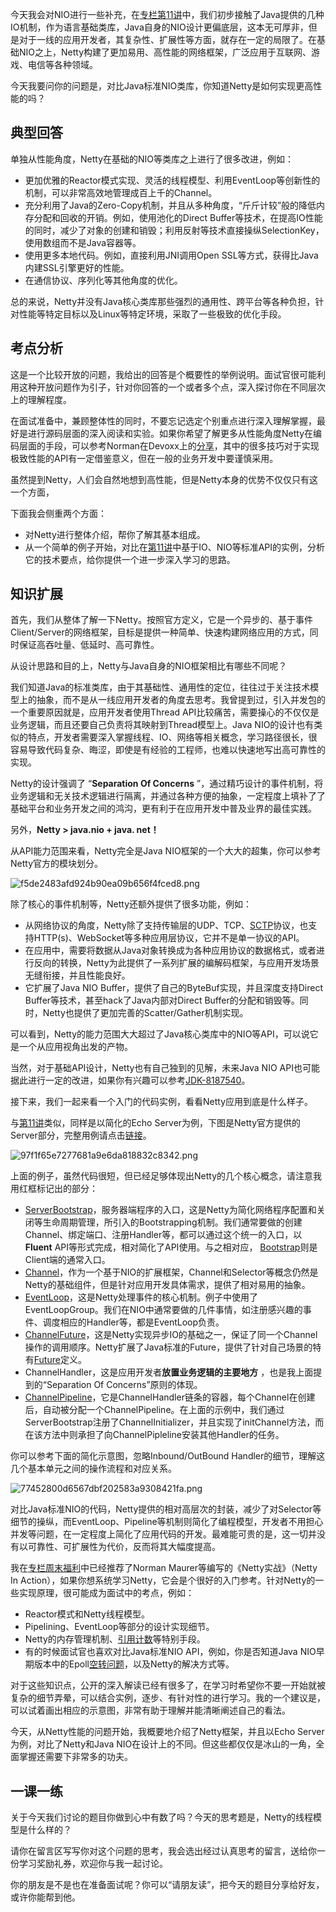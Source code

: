 今天我会对NIO进行一些补充，在[专栏第11讲][11]中，我们初步接触了Java提供的几种IO机制，作为语言基础类库，Java自身的NIO设计更偏底层，这本无可厚非，但是对于一线的应用开发者，其复杂性、扩展性等方面，就存在一定的局限了。在基础NIO之上，Netty构建了更加易用、高性能的网络框架，广泛应用于互联网、游戏、电信等各种领域。

今天我要问你的问题是，对比Java标准NIO类库，你知道Netty是如何实现更高性能的吗？

## 典型回答

单独从性能角度，Netty在基础的NIO等类库之上进行了很多改进，例如：

 *  更加优雅的Reactor模式实现、灵活的线程模型、利用EventLoop等创新性的机制，可以非常高效地管理成百上千的Channel。
 *  充分利用了Java的Zero-Copy机制，并且从多种角度，“斤斤计较”般的降低内存分配和回收的开销。例如，使用池化的Direct Buffer等技术，在提高IO性能的同时，减少了对象的创建和销毁；利用反射等技术直接操纵SelectionKey，使用数组而不是Java容器等。
 *  使用更多本地代码。例如，直接利用JNI调用Open SSL等方式，获得比Java内建SSL引擎更好的性能。
 *  在通信协议、序列化等其他角度的优化。

总的来说，Netty并没有Java核心类库那些强烈的通用性、跨平台等各种负担，针对性能等特定目标以及Linux等特定环境，采取了一些极致的优化手段。

## 考点分析

这是一个比较开放的问题，我给出的回答是个概要性的举例说明。面试官很可能利用这种开放问题作为引子，针对你回答的一个或者多个点，深入探讨你在不同层次上的理解程度。

在面试准备中，兼顾整体性的同时，不要忘记选定个别重点进行深入理解掌握，最好是进行源码层面的深入阅读和实验。如果你希望了解更多从性能角度Netty在编码层面的手段，可以参考Norman在Devoxx上的[分享][Link 1]，其中的很多技巧对于实现极致性能的API有一定借鉴意义，但在一般的业务开发中要谨慎采用。

虽然提到Netty，人们会自然地想到高性能，但是Netty本身的优势不仅仅只有这一个方面，

下面我会侧重两个方面：

 *  对Netty进行整体介绍，帮你了解其基本组成。
 *  从一个简单的例子开始，对比在[第11讲][11]中基于IO、NIO等标准API的实例，分析它的技术要点，给你提供一个进一步深入学习的思路。

## 知识扩展

首先，我们从整体了解一下Netty。按照官方定义，它是一个异步的、基于事件Client/Server的网络框架，目标是提供一种简单、快速构建网络应用的方式，同时保证高吞吐量、低延时、高可靠性。

从设计思路和目的上，Netty与Java自身的NIO框架相比有哪些不同呢？

我们知道Java的标准类库，由于其基础性、通用性的定位，往往过于关注技术模型上的抽象，而不是从一线应用开发者的角度去思考。我曾提到过，引入并发包的一个重要原因就是，应用开发者使用Thread API比较痛苦，需要操心的不仅仅是业务逻辑，而且还要自己负责将其映射到Thread模型上。Java NIO的设计也有类似的特点，开发者需要深入掌握线程、IO、网络等相关概念，学习路径很长，很容易导致代码复杂、晦涩，即使是有经验的工程师，也难以快速地写出高可靠性的实现。

Netty的设计强调了 “**Separation Of Concerns** ”，通过精巧设计的事件机制，将业务逻辑和无关技术逻辑进行隔离，并通过各种方便的抽象，一定程度上填补了了基础平台和业务开发之间的鸿沟，更有利于在应用开发中普及业界的最佳实践。

另外，**Netty > java.nio + java. net！** 

从API能力范围来看，Netty完全是Java NIO框架的一个大大的超集，你可以参考Netty官方的模块划分。

![f5de2483afd924b90ea09b656f4fced8.png][]

除了核心的事件机制等，Netty还额外提供了很多功能，例如：

 *  从网络协议的角度，Netty除了支持传输层的UDP、TCP、[SCTP][]协议，也支持HTTP(s)、WebSocket等多种应用层协议，它并不是单一协议的API。
 *  在应用中，需要将数据从Java对象转换成为各种应用协议的数据格式，或者进行反向的转换，Netty为此提供了一系列扩展的编解码框架，与应用开发场景无缝衔接，并且性能良好。
 *  它扩展了Java NIO Buffer，提供了自己的ByteBuf实现，并且深度支持Direct Buffer等技术，甚至hack了Java内部对Direct Buffer的分配和销毁等。同时，Netty也提供了更加完善的Scatter/Gather机制实现。

可以看到，Netty的能力范围大大超过了Java核心类库中的NIO等API，可以说它是一个从应用视角出发的产物。

当然，对于基础API设计，Netty也有自己独到的见解，未来Java NIO API也可能据此进行一定的改进，如果你有兴趣可以参考[JDK-8187540][]。

接下来，我们一起来看一个入门的代码实例，看看Netty应用到底是什么样子。

与[第11讲][11]类似，同样是以简化的Echo Server为例，下图是Netty官方提供的Server部分，完整用例请点击[链接][Link 2]。

![97f1f65e7277681a9e6da818832c8342.png][]

上面的例子，虽然代码很短，但已经足够体现出Netty的几个核心概念，请注意我用红框标记出的部分：

 *  [ServerBootstrap][]，服务器端程序的入口，这是Netty为简化网络程序配置和关闭等生命周期管理，所引入的Bootstrapping机制。我们通常要做的创建Channel、绑定端口、注册Handler等，都可以通过这个统一的入口，以**Fluent**  API等形式完成，相对简化了API使用。与之相对应， [Bootstrap][]则是Client端的通常入口。
 *  [Channel][]，作为一个基于NIO的扩展框架，Channel和Selector等概念仍然是Netty的基础组件，但是针对应用开发具体需求，提供了相对易用的抽象。
 *  [EventLoop][]，这是Netty处理事件的核心机制。例子中使用了EventLoopGroup。我们在NIO中通常要做的几件事情，如注册感兴趣的事件、调度相应的Handler等，都是EventLoop负责。
 *  [ChannelFuture][]，这是Netty实现异步IO的基础之一，保证了同一个Channel操作的调用顺序。Netty扩展了Java标准的Future，提供了针对自己场景的特有[Future][]定义。
 *  ChannelHandler，这是应用开发者**放置业务逻辑的主要地方** ，也是我上面提到的“Separation Of Concerns”原则的体现。
 *  [ChannelPipeline][]，它是ChannelHandler链条的容器，每个Channel在创建后，自动被分配一个ChannelPipeline。在上面的示例中，我们通过ServerBootstrap注册了ChannelInitializer，并且实现了initChannel方法，而在该方法中则承担了向ChannelPipleline安装其他Handler的任务。

你可以参考下面的简化示意图，忽略Inbound/OutBound Handler的细节，理解这几个基本单元之间的操作流程和对应关系。

![77452800d6567dbf202583a9308421fa.png][]

对比Java标准NIO的代码，Netty提供的相对高层次的封装，减少了对Selector等细节的操纵，而EventLoop、Pipeline等机制则简化了编程模型，开发者不用担心并发等问题，在一定程度上简化了应用代码的开发。最难能可贵的是，这一切并没有以可靠性、可扩展性为代价，反而将其大幅度提高。

我在[专栏周末福利][Link 3]中已经推荐了Norman Maurer等编写的《Netty实战》（Netty In Action），如果你想系统学习Netty，它会是个很好的入门参考。针对Netty的一些实现原理，很可能成为面试中的考点，例如：

 *  Reactor模式和Netty线程模型。
 *  Pipelining、EventLoop等部分的设计实现细节。
 *  Netty的内存管理机制、[引用计数][Link 4]等特别手段。
 *  有的时候面试官也喜欢对比Java标准NIO API，例如，你是否知道Java NIO早期版本中的Epoll[空转问题][Link 5]，以及Netty的解决方式等。

对于这些知识点，公开的深入解读已经有很多了，在学习时希望你不要一开始就被复杂的细节弄晕，可以结合实例，逐步、有针对性的进行学习。我的一个建议是，可以试着画出相应的示意图，非常有助于理解并能清晰阐述自己的看法。

今天，从Netty性能的问题开始，我概要地介绍了Netty框架，并且以Echo Server为例，对比了Netty和Java NIO在设计上的不同。但这些都仅仅是冰山的一角，全面掌握还需要下非常多的功夫。

## 一课一练

关于今天我们讨论的题目你做到心中有数了吗？今天的思考题是，Netty的线程模型是什么样的？

请你在留言区写写你对这个问题的思考，我会选出经过认真思考的留言，送给你一份学习奖励礼券，欢迎你与我一起讨论。

你的朋友是不是也在准备面试呢？你可以“请朋友读”，把今天的题目分享给好友，或许你能帮到他。


[11]: http://time.geekbang.org/column/article/8369
[Link 1]: https://speakerdeck.com/normanmaurer/writing-highly-performant-network-frameworks-on-the-jvm-a-love-hate-relationship
[f5de2483afd924b90ea09b656f4fced8.png]: https://static001.geekbang.org/resource/image/f5/d8/f5de2483afd924b90ea09b656f4fced8.png
[SCTP]: https://en.wikipedia.org/wiki/Stream_Control_Transmission_Protocol
[JDK-8187540]: https://bugs.openjdk.java.net/browse/JDK-8187540
[Link 2]: http://netty.io/4.1/xref/io/netty/example/echo/package-summary.html
[97f1f65e7277681a9e6da818832c8342.png]: https://static001.geekbang.org/resource/image/97/42/97f1f65e7277681a9e6da818832c8342.png
[ServerBootstrap]: https://github.com/netty/netty/blob/2c13f71c733c5778cd359c9148f50e63d1878f7f/transport/src/main/java/io/netty/bootstrap/ServerBootstrap.java
[Bootstrap]: https://github.com/netty/netty/blob/2c13f71c733c5778cd359c9148f50e63d1878f7f/transport/src/main/java/io/netty/bootstrap/Bootstrap.java
[Channel]: https://github.com/netty/netty/blob/2c13f71c733c5778cd359c9148f50e63d1878f7f/transport/src/main/java/io/netty/channel/Channel.java
[EventLoop]: https://github.com/netty/netty/blob/2c13f71c733c5778cd359c9148f50e63d1878f7f/transport/src/main/java/io/netty/channel/EventLoop.java
[ChannelFuture]: https://github.com/netty/netty/blob/2c13f71c733c5778cd359c9148f50e63d1878f7f/transport/src/main/java/io/netty/channel/ChannelFuture.java
[Future]: https://github.com/netty/netty/blob/eb7f751ba519cbcab47d640cd18757f09d077b55/common/src/main/java/io/netty/util/concurrent/Future.java
[ChannelPipeline]: https://github.com/netty/netty/blob/2c13f71c733c5778cd359c9148f50e63d1878f7f/transport/src/main/java/io/netty/channel/ChannelPipeline.java
[77452800d6567dbf202583a9308421fa.png]: https://static001.geekbang.org/resource/image/77/fa/77452800d6567dbf202583a9308421fa.png
[Link 3]: http://time.geekbang.org/column/article/12188
[Link 4]: http://netty.io/wiki/reference-counted-objects.html
[Link 5]: http://www.10tiao.com/html/308/201602/401718035/1.html

